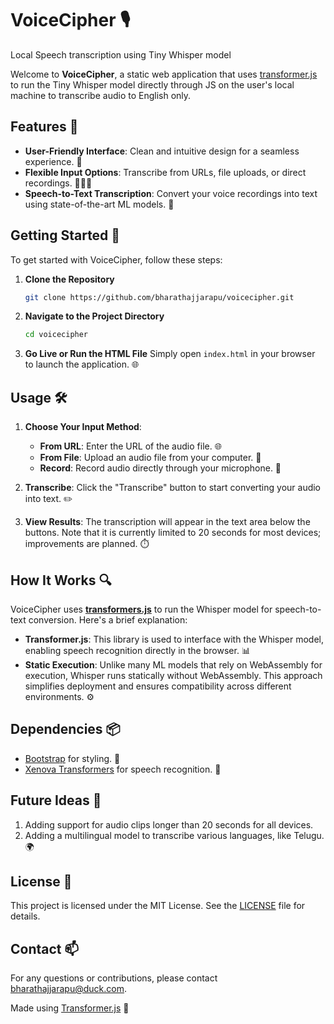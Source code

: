 # VoiceCipher 🎙️
Local Speech transcription using Tiny Whisper model

Welcome to **VoiceCipher**, a static web application that uses [transformer.js](https://cdn.jsdelivr.net/npm/@xenova/transformers) to run the Tiny Whisper model directly through JS on the user's local machine to transcribe audio to English only.

## Features 🌟

- **User-Friendly Interface**: Clean and intuitive design for a seamless experience. 🎨
- **Flexible Input Options**: Transcribe from URLs, file uploads, or direct recordings. 🔗📁🎤
- **Speech-to-Text Transcription**: Convert your voice recordings into text using state-of-the-art ML models. 🧠

## Getting Started 🚀

To get started with VoiceCipher, follow these steps:

1. **Clone the Repository**
   ```bash
   git clone https://github.com/bharathajjarapu/voicecipher.git
   ```

2. **Navigate to the Project Directory**
   ```bash
   cd voicecipher
   ```

3. **Go Live or Run the HTML File**
   Simply open `index.html` in your browser to launch the application. 🌐

## Usage 🛠️

1. **Choose Your Input Method**:
   - **From URL**: Enter the URL of the audio file. 🌐
   - **From File**: Upload an audio file from your computer. 📁
   - **Record**: Record audio directly through your microphone. 🎤

2. **Transcribe**: Click the "Transcribe" button to start converting your audio into text. ✏️

3. **View Results**: The transcription will appear in the text area below the buttons. Note that it is currently limited to 20 seconds for most devices; improvements are planned. ⏱️

## How It Works 🔍

VoiceCipher uses **[transformers.js](https://cdn.jsdelivr.net/npm/@xenova/transformers)** to run the Whisper model for speech-to-text conversion. Here's a brief explanation:

- **Transformer.js**: This library is used to interface with the Whisper model, enabling speech recognition directly in the browser. 📊
- **Static Execution**: Unlike many ML models that rely on WebAssembly for execution, Whisper runs statically without WebAssembly. This approach simplifies deployment and ensures compatibility across different environments. ⚙️

## Dependencies 📦

- [Bootstrap](https://getbootstrap.com/) for styling. 🎨
- [Xenova Transformers](https://cdn.jsdelivr.net/npm/@xenova/transformers) for speech recognition. 🧠

## Future Ideas 🚧

1. Adding support for audio clips longer than 20 seconds for all devices.
2. Adding a multilingual model to transcribe various languages, like Telugu. 🌍

## License 📝

This project is licensed under the MIT License. See the [LICENSE](LICENSE) file for details.

## Contact 📫

For any questions or contributions, please contact [bharathajjarapu@duck.com](mailto:bharathajjarapu@duck.com).

Made using [Transformer.js](https://github.com/xenova/transformers.js) 🚀
